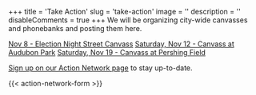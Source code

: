 +++
title = 'Take Action'
slug = 'take-action'
image = ''
description = ''
disableComments = true
+++
We will be organizing city-wide canvasses and phonebanks and posting them here.

[Nov 8 - Election Night Street Canvass](https://actionnetwork.org/events/election-night-street-canvass)
[Saturday, Nov 12 - Canvass at Audubon Park](https://actionnetwork.org/events/rtc-canvass-saturday-nov-12th)
[Saturday, Nov 19 - Canvass at Pershing Field](https://actionnetwork.org/events/rtc-canvass-saturday-nov-19th)

[Sign up on our Action Network page](https://actionnetwork.org/groups/right-to-counsel-jc) to stay up-to-date.

{{< action-network-form >}}
